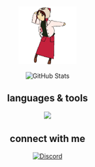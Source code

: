 <p align="center">
  <img src="meow.gif" alt="Banner" width="130" height="auto">
</p>

<p align="center">
  <img src="https://github-readme-stats.vercel.app/api?username=ayahbash&theme=gotham&hide_border=true&include_all_commits=true&count_private=true" alt="GitHub Stats">
</p>

<h2 align="center" style="font-weight: bold;">languages & tools</h2>

<p align="center">
  <a href="https://skillicons.dev">
    <img src="https://skillicons.dev/icons?i=c,py,bash,latex,linux,debian,vscodium,github,figma,ps,ai,notion&perline=4" />
  </a>
</p>

<h2 align="center" style="font-weight: bold;">connect with me </h2>

<p align="center">
  <a href="http://discordapp.com/users/1160606744037314620" target="_blank">
    <img src="https://skillicons.dev/icons?i=discord" alt="Discord" />
  </a>
</p>
